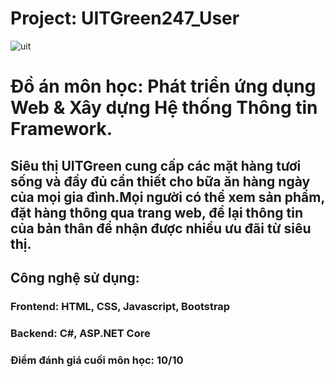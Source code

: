 # Project: UITGreen247_User
![uit](https://user-images.githubusercontent.com/88669332/180483362-c6d8bc63-0e36-41ba-8bf6-57d5ffdfba3f.png)

# Đồ án môn học: Phát triển ứng dụng Web & Xây dựng Hệ thống Thông tin Framework.
## Siêu thị UITGreen cung cấp các mặt hàng tươi sống và đầy đủ cần thiết cho bữa ăn hàng ngày của mọi gia đình.Mọi người có thể xem sản phẩm, đặt hàng thông qua trang web, để lại thông tin của bản thân để nhận được nhiều ưu đãi từ siêu thị.
## Công nghệ sử dụng: 
### Frontend: HTML, CSS, Javascript, Bootstrap 
### Backend: C#, ASP.NET Core
### Điểm đánh giá cuối môn học: 10/10
